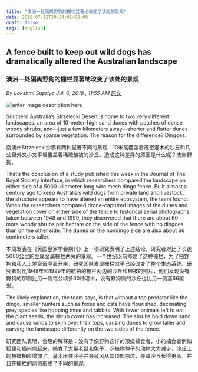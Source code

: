 ```yaml
---
title: "澳洲一处隔离野狗的栅栏显著地改变了该处的景观"
date: 2018-07-12T20:24:01+08:00
draft: false
tags: [english]
---
```


## A fence built to keep out wild dogs has dramatically altered the Australian landscape

### 澳洲一处隔离野狗的栅栏显著地改变了该处的景观

<!--more-->

*By Lakshmi Supriya Jul. 6, 2018 , 11:55 AM* [原文](http://www.sciencemag.org/news/2018/07/fence-built-keep-out-wild-dogs-out-has-dramatically-altered-australian-landscape)

![enter image description here](http://www.sciencemag.org/sites/default/files/styles/inline__699w__no_aspect/public/Minden_00409136_16x9.jpg?itok=3tQdEsYL)

Southern Australia’s Strzelecki Desert is home to two very different landscapes: an area of 10-meter-high sand dunes with patches of dense woody shrubs, and—just a few kilometers away—shorter and flatter dunes surrounded by sparse vegetation. The reason for the difference? Dingoes.

南澳州Strzelecki沙漠有两种显著不同的景观：10米高覆盖着茂密灌木的沙丘和几公里外又小又平坦覆盖着稀疏植被的沙丘。造成这种差异的原因是什么呢？澳洲野狗。

That’s the conclusion of a study published this week in the Journal of The Royal Society Interface, in which researchers compared the landscape on either side of a 5000-kilometer-long wire mesh dingo fence. Built almost a century ago to keep Australia’s wild dogs from private land and livestock, the structure appears to have altered an entire ecosystem, the team found. When the researchers compared drone-captured images of the dunes and vegetation cover on either side of the fence to historical aerial photographs taken between 1948 and 1999, they discovered that there are about 60 more woody shrubs per hectare on the side of the fence with no dingoes than on the other side. The dunes on the nondingo side are also about 66 centimeters taller.

本周发表在《英国皇家学会期刊》上一项研究表明了上述结论，研究者对比了长达5000公里的金属金属栅栏两旁的景观。一个世纪以前修建了这种栅栏，为了把野狗和私人土地家畜隔离开来，研究团队发现栅栏似乎已经改变了整个生态系统。研究者对比1948年和1999年的航拍的栅栏两边的沙丘和植被的照片，他们发现没有野狗的那侧比另一侧每公顷多60种灌木，没有野狗侧的沙丘也比另一侧高66厘米。

The likely explanation, the team says, is that without a top predator like the dingo, smaller hunters such as foxes and cats have flourished, decimating prey species like hopping mice and rabbits. With fewer animals left to eat the plant seeds, the shrub cover has increased. The shrubs hold down sand and cause winds to skim over their tops, causing dunes to grow taller and carving the landscape differently on the two sides of the fence. 

研究团队表明，合理的解释是：没有了像野狗这样的顶级捕食者，小的捕食者例如狐狸和猫兴盛起来，捕食了大量老鼠和兔子，吃植物种子的动物大大减少，沙丘上的植被相应增加了。灌木压住沙子并导致风从其顶部掠过，导致沙丘长得更高，并且在栅栏的两侧形成了不同的景观。


